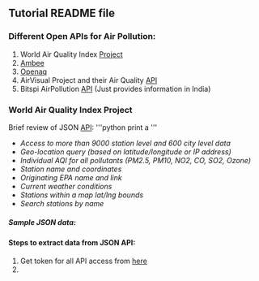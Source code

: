 ## Tutorial README file
### Different Open APIs for Air Pollution: 
1. World Air Quality Index [Project](https://aqicn.org/api/) 
2. [Ambee](http://docs.ambeedata.com/)
3. [Openaq](https://openaq.org/#/?_k=ogddyg)
4. AirVisual Project and their Air Quality [API](https://www.airvisual.com/)
5. Bitspi AirPollution [API](https://airpollutionapi.com/) (Just provides information in India)

### World Air Quality Index Project
Brief review of JSON [API](https://aqicn.org/json-api/doc/):
'''python
print a
'''
* *Access to more than 9000 station level and 600 city level data*
* *Geo-location query (based on latitude/longitude or IP address)*
* *Individual AQI for all pollutants (PM2.5, PM10, NO2, CO, SO2, Ozone)*
* *Station name and coordinates*
* *Originating EPA name and link*
* *Current weather conditions*
* *Stations within a map lat/lng bounds*
* *Search stations by name* </br>
##### Sample JSON data: 


#### Steps to extract data from JSON API: 
1. Get token for all API access from [here](https://aqicn.org/data-platform/token/#/)
2. 
